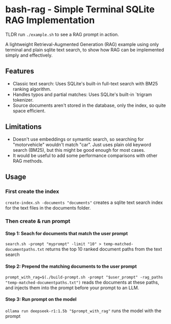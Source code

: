 # bash-rag - Simple Terminal SQLite RAG Implementation
TLDR run `./example.sh` to see a RAG prompt in action.

A lightweight Retrieval-Augmented Generation (RAG) example using only terminal and plain sqlite text search, to show how RAG can be implemented simply and effectively.

## Features
- Classic text search: Uses SQLite's built-in full-text search with BM25 ranking algorithm.
- Handles typos and partial matches: Uses SQLite's built-in `trigram tokenizer.
- Source documents aren't stored in the database, only the index, so quite space efficient.

## Limitations
- Doesn't use embeddings or symantic search, so searching for "motorvehicle" wouldn't match "car". Just uses plain old keyword search (BM25), but this might be good enough for most cases.
- It would be useful to add some performance comparisons with other RAG methods.

## Usage
### First create the index
```create-index.sh -documents "documents"``` creates a sqlite text search index for the text files in the documents folder. 

### Then create & run prompt
#### Step 1: Seach for documents that match the user prompt
```search.sh -prompt "myprompt" -limit "10" > temp-matched-documentpaths.txt``` returns the top 10 ranked document paths from the text search

#### Step 2: Prepend the matching documents to the user prompt
```prompt_with_rag=$(./build-prompt.sh -prompt "$user_prompt" -rag_paths "temp-matched-documentpaths.txt")``` reads the documents at these paths, and injects them into the prompt before your prompt to an LLM.

#### Step 3: Run prompt on the model
```ollama run deepseek-r1:1.5b "$prompt_with_rag"``` runs the model with the prompt
